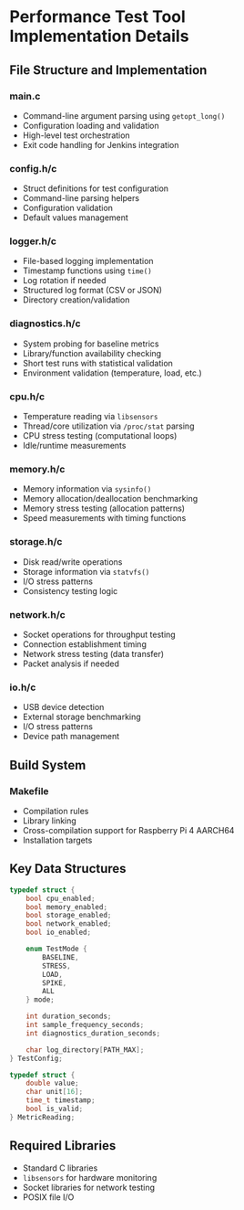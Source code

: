 # Performance Test Tool Implementation Details

## File Structure and Implementation

### main.c
- Command-line argument parsing using `getopt_long()`
- Configuration loading and validation
- High-level test orchestration
- Exit code handling for Jenkins integration

### config.h/c
- Struct definitions for test configuration
- Command-line parsing helpers
- Configuration validation
- Default values management

### logger.h/c
- File-based logging implementation
- Timestamp functions using `time()`
- Log rotation if needed
- Structured log format (CSV or JSON)
- Directory creation/validation

### diagnostics.h/c
- System probing for baseline metrics
- Library/function availability checking
- Short test runs with statistical validation
- Environment validation (temperature, load, etc.)

### cpu.h/c
- Temperature reading via `libsensors`
- Thread/core utilization via `/proc/stat` parsing
- CPU stress testing (computational loops)
- Idle/runtime measurements

### memory.h/c
- Memory information via `sysinfo()`
- Memory allocation/deallocation benchmarking
- Memory stress testing (allocation patterns)
- Speed measurements with timing functions

### storage.h/c
- Disk read/write operations
- Storage information via `statvfs()`
- I/O stress patterns
- Consistency testing logic

### network.h/c
- Socket operations for throughput testing
- Connection establishment timing
- Network stress testing (data transfer)
- Packet analysis if needed

### io.h/c
- USB device detection
- External storage benchmarking
- I/O stress patterns
- Device path management

## Build System

### Makefile
- Compilation rules
- Library linking
- Cross-compilation support for Raspberry Pi 4 AARCH64
- Installation targets

## Key Data Structures

```c
typedef struct {
    bool cpu_enabled;
    bool memory_enabled;
    bool storage_enabled;
    bool network_enabled;
    bool io_enabled;

    enum TestMode {
        BASELINE,
        STRESS,
        LOAD,
        SPIKE,
        ALL
    } mode;

    int duration_seconds;
    int sample_frequency_seconds;
    int diagnostics_duration_seconds;

    char log_directory[PATH_MAX];
} TestConfig;

typedef struct {
    double value;
    char unit[16];
    time_t timestamp;
    bool is_valid;
} MetricReading;
```

## Required Libraries

- Standard C libraries
- `libsensors` for hardware monitoring
- Socket libraries for network testing
- POSIX file I/O